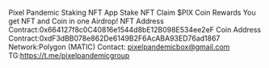 Pixel Pandemic Staking NFT App
Stake NFT Claim $PIX Coin Rewards
You get NFT and Coin in one Airdrop! 
NFT Address Contract:0x664127f8c0C40816e1544d8bE12B098E534ee2eF
Coin Address Contract:0xdF3dBB078e862De6149B2F6AcABA93ED76ad1867 
Network:Polygon (MATIC)
Contact: pixelpandemicbox@gmail.com
TG:https://t.me/pixelpandemicgroup